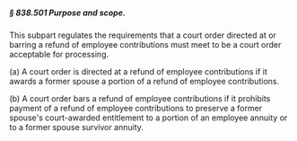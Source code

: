 ##### § 838.501 Purpose and scope. #####

This subpart regulates the requirements that a court order directed at or barring a refund of employee contributions must meet to be a court order acceptable for processing.

(a) A court order is directed at a refund of employee contributions if it awards a former spouse a portion of a refund of employee contributions.

(b) A court order bars a refund of employee contributions if it prohibits payment of a refund of employee contributions to preserve a former spouse's court-awarded entitlement to a portion of an employee annuity or to a former spouse survivor annuity.